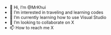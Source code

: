 - 👋 Hi, I’m @MrKhui
- 👀 I’m interested in traveling and learning codes
- 🌱 I’m currently learning how to use Visual Studio
- 💞️ I’m looking to collaborate on X
- 📫 How to reach me X

<!---
MrKhui/MrKhui is a ✨ special ✨ repository because its `README.md` (this file) appears on your GitHub profile.
You can click the Preview link to take a look at your changes.
--->
